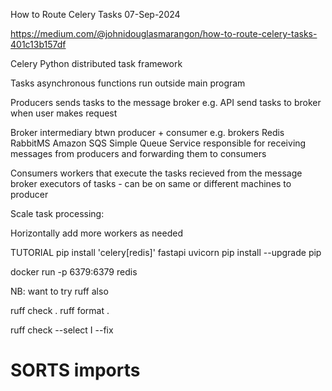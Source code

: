 How to Route Celery Tasks
07-Sep-2024

https://medium.com/@johnidouglasmarangon/how-to-route-celery-tasks-401c13b157df

Celery
Python distributed task framework

Tasks
asynchronous functions run outside main program


Producers
sends tasks to the message broker
e.g. API send tasks to broker when user makes request


Broker
intermediary btwn producer + consumer
e.g. brokers
Redis
RabbitMS
Amazon SQS      Simple Queue Service
responsible for receiving messages from producers and
forwarding them to consumers


Consumers
workers that execute the tasks recieved from the message broker
executors of tasks - can be on same or different machines to producer


Scale
task processing:

Horizontally
add more workers as needed


TUTORIAL
pip install 'celery[redis]' fastapi uvicorn
pip install --upgrade pip

docker run -p 6379:6379 redis


NB:
want to try ruff also

ruff check .
ruff format .

ruff check --select I --fix
# SORTS imports
